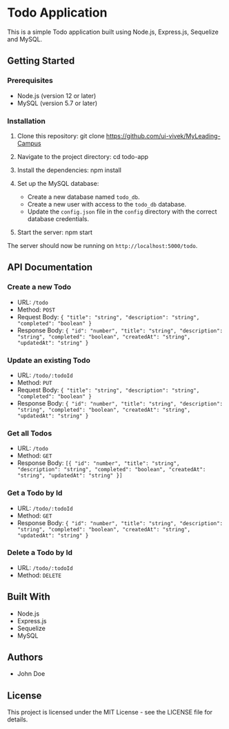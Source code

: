 # Todo Application

This is a simple Todo application built using Node.js, Express.js, Sequelize and MySQL.

## Getting Started

### Prerequisites

- Node.js (version 12 or later)
- MySQL (version 5.7 or later)

### Installation

1. Clone this repository:
git clone https://github.com/ui-vivek/MyLeading-Campus

2. Navigate to the project directory:
cd todo-app

3. Install the dependencies:
npm install


4. Set up the MySQL database:

   - Create a new database named `todo_db`.
   - Create a new user with access to the `todo_db` database.
   - Update the `config.json` file in the `config` directory with the correct database credentials.

5. Start the server:
npm start


The server should now be running on `http://localhost:5000/todo`.

## API Documentation

### Create a new Todo

- URL: `/todo`
- Method: `POST`
- Request Body: `{ "title": "string", "description": "string", "completed": "boolean" }`
- Response Body: `{ "id": "number", "title": "string", "description": "string", "completed": "boolean", "createdAt": "string", "updatedAt": "string" }`

### Update an existing Todo

- URL: `/todo/:todoId`
- Method: `PUT`
- Request Body: `{ "title": "string", "description": "string", "completed": "boolean" }`
- Response Body: `{ "id": "number", "title": "string", "description": "string", "completed": "boolean", "createdAt": "string", "updatedAt": "string" }`

### Get all Todos

- URL: `/todo`
- Method: `GET`
- Response Body: `[{ "id": "number", "title": "string", "description": "string", "completed": "boolean", "createdAt": "string", "updatedAt": "string" }]`

### Get a Todo by Id

- URL: `/todo/:todoId`
- Method: `GET`
- Response Body: `{ "id": "number", "title": "string", "description": "string", "completed": "boolean", "createdAt": "string", "updatedAt": "string" }`

### Delete a Todo by Id

- URL: `/todo/:todoId`
- Method: `DELETE`

## Built With

- Node.js
- Express.js
- Sequelize
- MySQL

## Authors

- John Doe

## License

This project is licensed under the MIT License - see the LICENSE file for details.







